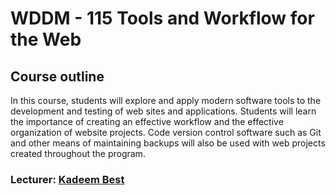 # WDDM - 115 Tools and Workflow for the Web

## Course outline

In this course, students will explore and apply modern software tools to the development and testing of web sites and applications. Students will learn the importance of creating an effective workflow and the effective organization of website projects. Code version control software such as Git and other means of maintaining backups will also be used with web projects created throughout the program.

### Lecturer: [Kadeem Best]()
